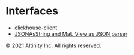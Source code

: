 # Interfaces

* [clickhouse-client](altinity-kb-clickhouse-client.md)
* [JSONAsString and Mat. View as JSON parser](../altinity-kb-schema-design/altinity-kb-jsonasstring-and-mat.-view-as-json-parser.md)

© 2021 Altinity Inc. All rights reserved.

